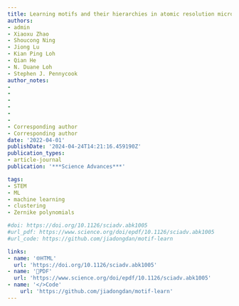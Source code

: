 ```yaml
---
title: Learning motifs and their hierarchies in atomic resolution microscopy
authors:
- admin
- Xiaoxu Zhao
- Shoucong Ning
- Jiong Lu
- Kian Ping Loh
- Qian He
- N. Duane Loh
- Stephen J. Pennycook
author_notes:
- 
- 
- 
- 
- 
- 
- Corresponding author
- Corresponding author
date: '2022-04-01'
publishDate: '2024-04-24T14:21:16.459190Z'
publication_types:
- article-journal
publication: '***Science Advances***'

tags:
- STEM
- ML
- machine learning
- clustering
- Zernike polynomials

#doi: https://doi.org/10.1126/sciadv.abk1005
#url_pdf: https://www.science.org/doi/epdf/10.1126/sciadv.abk1005
#url_code: https://github.com/jiadongdan/motif-learn

links:
- name: '🌐HTML'
  url: 'https://doi.org/10.1126/sciadv.abk1005'
- name: '📑PDF'
  url: 'https://www.science.org/doi/epdf/10.1126/sciadv.abk1005'
- name: '</>Code'
    url: 'https://github.com/jiadongdan/motif-learn'
---
```

